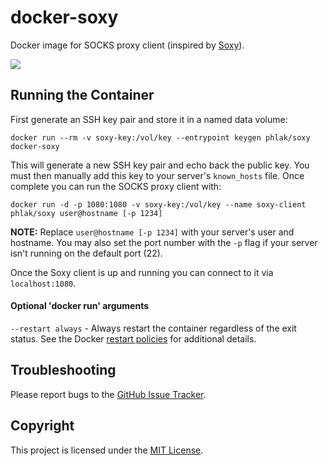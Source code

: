 docker-soxy
===========

Docker image for SOCKS proxy client (inspired by [Soxy](https://github.com/PHLAK/Soxy)).

[![](https://images.microbadger.com/badges/image/phlak/soxy.svg)](http://microbadger.com/#/images/phlak/soxy "Get your own image badge on microbadger.com")

Running the Container
---------------------

First generate an SSH key pair and store it in a named data volume:

    docker run --rm -v soxy-key:/vol/key --entrypoint keygen phlak/soxy docker-soxy

This will generate a new SSH key pair and echo back the public key.  You must then manually add this
key to your server's `known_hosts` file.  Once complete you can run the SOCKS proxy client with:

    docker run -d -p 1080:1080 -v soxy-key:/vol/key --name soxy-client phlak/soxy user@hostname [-p 1234]

**NOTE:** Replace `user@hostname [-p 1234]` with your server's user and hostname. You may also set
the port number with the `-p` flag if your server isn't running on the default port (22).

Once the Soxy client is up and running you can connect to it via `localhost:1080`.

#### Optional 'docker run' arguments

`--restart always` - Always restart the container regardless of the exit status. See the Docker
                     [restart policies](https://goo.gl/OI87rA) for additional details.

Troubleshooting
---------------

Please report bugs to the [GitHub Issue Tracker](https://github.com/PHLAK/docker-soxy/issues).

Copyright
---------

This project is licensed under the [MIT License](https://github.com/PHLAK/docker-soxy/blob/master/LICENSE).
